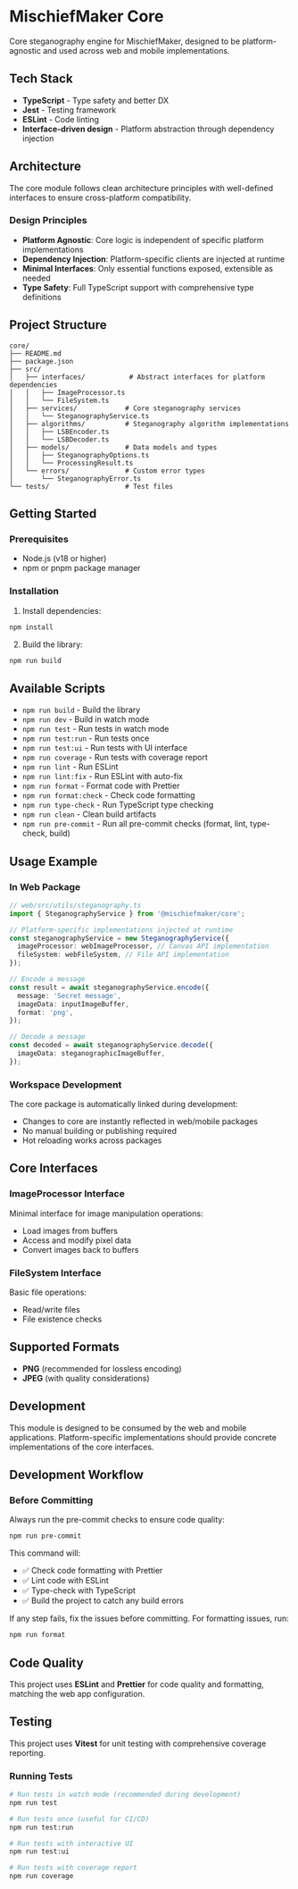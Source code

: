 # MischiefMaker Core

Core steganography engine for MischiefMaker, designed to be platform-agnostic and used across web and mobile implementations.

## Tech Stack

- **TypeScript** - Type safety and better DX
- **Jest** - Testing framework
- **ESLint** - Code linting
- **Interface-driven design** - Platform abstraction through dependency injection

## Architecture

The core module follows clean architecture principles with well-defined interfaces to ensure cross-platform compatibility.

### Design Principles

- **Platform Agnostic**: Core logic is independent of specific platform implementations
- **Dependency Injection**: Platform-specific clients are injected at runtime
- **Minimal Interfaces**: Only essential functions exposed, extensible as needed
- **Type Safety**: Full TypeScript support with comprehensive type definitions

## Project Structure

```
core/
├── README.md
├── package.json
├── src/
│   ├── interfaces/           # Abstract interfaces for platform dependencies
│   │   ├── ImageProcessor.ts
│   │   └── FileSystem.ts
│   ├── services/            # Core steganography services
│   │   └── SteganographyService.ts
│   ├── algorithms/          # Steganography algorithm implementations
│   │   ├── LSBEncoder.ts
│   │   └── LSBDecoder.ts
│   ├── models/              # Data models and types
│   │   ├── SteganographyOptions.ts
│   │   └── ProcessingResult.ts
│   └── errors/              # Custom error types
│       └── SteganographyError.ts
└── tests/                   # Test files
```

## Getting Started

### Prerequisites

- Node.js (v18 or higher)
- npm or pnpm package manager

### Installation

1. Install dependencies:

```bash
npm install
```

2. Build the library:

```bash
npm run build
```

## Available Scripts

- `npm run build` - Build the library
- `npm run dev` - Build in watch mode
- `npm run test` - Run tests in watch mode
- `npm run test:run` - Run tests once
- `npm run test:ui` - Run tests with UI interface
- `npm run coverage` - Run tests with coverage report
- `npm run lint` - Run ESLint
- `npm run lint:fix` - Run ESLint with auto-fix
- `npm run format` - Format code with Prettier
- `npm run format:check` - Check code formatting
- `npm run type-check` - Run TypeScript type checking
- `npm run clean` - Clean build artifacts
- `npm run pre-commit` - Run all pre-commit checks (format, lint, type-check, build)

## Usage Example

### In Web Package

```typescript
// web/src/utils/steganography.ts
import { SteganographyService } from '@mischiefmaker/core';

// Platform-specific implementations injected at runtime
const steganographyService = new SteganographyService({
  imageProcessor: webImageProcessor, // Canvas API implementation
  fileSystem: webFileSystem, // File API implementation
});

// Encode a message
const result = await steganographyService.encode({
  message: 'Secret message',
  imageData: inputImageBuffer,
  format: 'png',
});

// Decode a message
const decoded = await steganographyService.decode({
  imageData: steganographicImageBuffer,
});
```

### Workspace Development

The core package is automatically linked during development:

- Changes to core are instantly reflected in web/mobile packages
- No manual building or publishing required
- Hot reloading works across packages

## Core Interfaces

### ImageProcessor Interface

Minimal interface for image manipulation operations:

- Load images from buffers
- Access and modify pixel data
- Convert images back to buffers

### FileSystem Interface

Basic file operations:

- Read/write files
- File existence checks

## Supported Formats

- **PNG** (recommended for lossless encoding)
- **JPEG** (with quality considerations)

## Development

This module is designed to be consumed by the web and mobile applications. Platform-specific implementations should provide concrete implementations of the core interfaces.

## Development Workflow

### Before Committing

Always run the pre-commit checks to ensure code quality:

```bash
npm run pre-commit
```

This command will:

- ✅ Check code formatting with Prettier
- ✅ Lint code with ESLint
- ✅ Type-check with TypeScript
- ✅ Build the project to catch any build errors

If any step fails, fix the issues before committing. For formatting issues, run:

```bash
npm run format
```

## Code Quality

This project uses **ESLint** and **Prettier** for code quality and formatting, matching the web app configuration.

## Testing

This project uses **Vitest** for unit testing with comprehensive coverage reporting.

### Running Tests

```bash
# Run tests in watch mode (recommended during development)
npm run test

# Run tests once (useful for CI/CD)
npm run test:run

# Run tests with interactive UI
npm run test:ui

# Run tests with coverage report
npm run coverage
```
